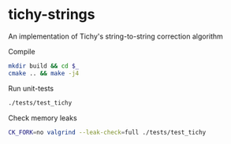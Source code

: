 # tichy-strings
An implementation of Tichy's string-to-string correction algorithm

Compile
```bash
mkdir build && cd $_
cmake .. && make -j4
```

Run unit-tests
```bash
./tests/test_tichy
```

Check memory leaks
```bash
CK_FORK=no valgrind --leak-check=full ./tests/test_tichy 
```
